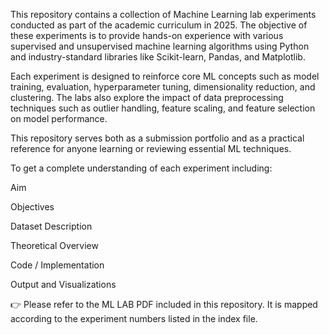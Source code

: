 This repository contains a collection of Machine Learning lab experiments conducted as part of the academic curriculum in 2025. The objective of these experiments is to provide hands-on experience with various supervised and unsupervised machine learning algorithms using Python and industry-standard libraries like Scikit-learn, Pandas, and Matplotlib.

Each experiment is designed to reinforce core ML concepts such as model training, evaluation, hyperparameter tuning, dimensionality reduction, and clustering. The labs also explore the impact of data preprocessing techniques such as outlier handling, feature scaling, and feature selection on model performance.

This repository serves both as a submission portfolio and as a practical reference for anyone learning or reviewing essential ML techniques.

To get a complete understanding of each experiment including:

Aim

Objectives

Dataset Description

Theoretical Overview

Code / Implementation

Output and Visualizations

👉 Please refer to the ML LAB PDF included in this repository. It is mapped according to the experiment numbers listed in the index file.
